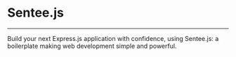#  Sentee.js #
-----------------

Build your next Express.js application with confidence, using Sentee.js: a boilerplate making web development simple and powerful.
